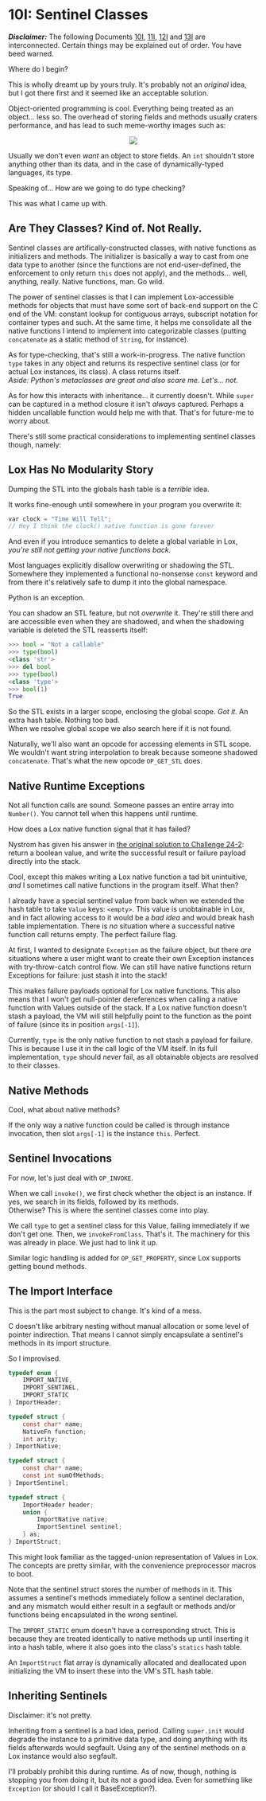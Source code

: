 # 10I: Sentinel Classes

***Disclaimer:*** The following Documents [10I](10I_SentinelClasses.md), [11I](11I_Arrays.md), [12I](12I_StaticMethods.md) and [13I](13I_MultipleInheritance.md) are interconnected. Certain things may be explained out of order. You have beed warned.

Where do I begin?

This is wholly dreamt up by yours truly. It's probably not an *original* idea, but I got there first and it seemed like an acceptable solution.

Object-oriented programming is cool. Everything being treated as an object... less so. The overhead of storing fields and methods usually craters performance, and has lead to such meme-worthy images such as:

<p align="center">
<img src=https://github.com/user-attachments/assets/1e4fd45d-6c5a-4271-a617-a4ecdb352fd1 />
</p>

Usually we don't even *want* an object to store fields. An `int` shouldn't store anything other than its data, and in the case of dynamically-typed languages, its type.

Speaking of... How are we going to do type checking?

This was what I came up with.

## Are They Classes? Kind of. Not Really.

Sentinel classes are artifically-constructed classes, with native functions as initializers and methods. The initializer is basically a way to cast from one data type to another (since the functions are not end-user-defined, the enforcement to only return `this` does not apply), and the methods... well, anything, really. Native functions, man. Go wild.

The power of sentinel classes is that I can implement Lox-accessible methods for objects that must have some sort of back-end support on the C end of the VM: constant lookup for contiguous arrays, subscript notation for container types and such. At the same time, it helps me consolidate all the native functions I intend to implement into categorizable classes (putting `concatenate` as a static method of `String`, for instance).

As for type-checking, that's still a work-in-progress. The native function `type` takes in any object and returns its respective sentinel class (or for actual Lox instances, its class). A class returns itself.  
*Aside: Python's metaclasses are great and also scare me. Let's... not.* 

As for how this interacts with inheritance... it currently doesn't. While `super` can be captured in a method closure it isn't *always* captured. Perhaps a hidden uncallable function would help me with that. That's for future-me to worry about.

There's still some practical considerations to implementing sentinel classes though, namely:

## Lox Has No Modularity Story

Dumping the STL into the globals hash table is a *terrible* idea.

It works fine-enough until somewhere in your program you overwrite it:

```c
var clock = "Time Will Tell";
// Hey I think the clock() native function is gone forever
```

And even if you introduce semantics to delete a global variable in Lox, *you're still not getting your native functions back.*

Most languages explicitly disallow overwriting or shadowing the STL. Somewhere they implemented a functional no-nonsense `const` keyword and from there it's relatively safe to dump it into the global namespace.

Python is an exception.

You can shadow an STL feature, but not *overwrite* it. They're still there and are accessible even when they are shadowed, and when the shadowing variable is deleted the STL reasserts itself:

```python
>>> bool = "Not a callable"
>>> type(bool)
<class 'str'>
>>> del bool
>>> type(bool)
<class 'type'>
>>> bool(1)
True
```

So the STL exists in a larger scope, enclosing the global scope. *Got it.* An extra hash table. Nothing too bad.  
When we resolve global scope we also search here if it is not found.

Naturally, we'll also want an opcode for accessing elements in STL scope. We wouldn't want string interpolation to break because someone shadowed `concatenate`. That's what the new opcode `OP_GET_STL` does.

## Native Runtime Exceptions

Not all function calls are sound. Someone passes an entire array into `Number()`. You cannot tell when this happens until runtime.

How does a Lox native function signal that it has failed?

Nystrom has given his answer in [the original solution to Challenge 24-2](https://github.com/munificent/craftinginterpreters/blob/master/note/answers/chapter24_calls/2.md): return a boolean value, and write the successful result or failure payload directly into the stack.

Cool, except this makes writing a Lox native function a tad bit unintuitive, *and* I sometimes call native functions in the program itself. What then?

I already have a special sentinel value from back when we extended the hash table to take `Value` keys: `<empty>`. This value is unobtainable in Lox, and in fact allowing access to it would be a *bad idea* and would break hash table implementation. There is *no* situation where a successful native function call returns empty. The perfect failure flag.

At first, I wanted to designate `Exception` as the failure object, but there *are* situations where a user might want to create their own Exception instances with try-throw-catch control flow. We can still have native functions return Exceptions for failure: just stash it into the stack!

This makes failure payloads optional for Lox native functions. This also means that I won't get null-pointer dereferences when calling a native function with Values outside of the stack. If a Lox native function doesn't stash a payload, the VM will still helpfully point to the function as the point of failure (since its in position `args[-1]`).

Currently, `type` is the only native function to not stash a payload for failure. This is because I use it in the call logic of the VM itself. In its full implementation, `type` should *never* fail, as all obtainable objects are resolved to their classes.

## Native Methods

Cool, what about native methods?

If the only way a native function could be called is through instance invocation, then slot `args[-1]` is the instance `this`. Perfect.

## Sentinel Invocations

For now, let's just deal with `OP_INVOKE`.

When we call `invoke()`, we first check whether the object is an instance. If yes, we search in its fields, followed by its methods.  
Otherwise? This is where the sentinel classes come into play.

We call `type` to get a sentinel class for this Value, failing immediately if we don't get one. Then, we `invokeFromClass`. That's it. The machinery for this was already in place. We just had to link it up.

Similar logic handling is added for `OP_GET_PROPERTY`, since Lox supports getting bound methods.

## The Import Interface

This is the part most subject to change. It's kind of a mess.

C doesn't like arbitrary nesting without manual allocation or some level of pointer indirection. That means I cannot simply encapsulate a sentinel's methods in its import structure.

So I improvised.

```c
typedef enum {
    IMPORT_NATIVE,
    IMPORT_SENTINEL,
    IMPORT_STATIC
} ImportHeader;

typedef struct {
    const char* name;
    NativeFn function;
    int arity;
} ImportNative;

typedef struct {
    const char* name;
    const int numOfMethods;
} ImportSentinel;

typedef struct {
    ImportHeader header;
    union {
        ImportNative native;
        ImportSentinel sentinel;
    } as;
} ImportStruct;
```

This might look familiar as the tagged-union representation of Values in Lox. The concepts are pretty similar, with the convenience preprocessor macros to boot.

Note that the sentinel struct stores the number of methods in it. This assumes a sentinel's methods immediately follow a sentinel declaration, and any mismatch would either result in a segfault or methods and/or functions being encapsulated in the wrong sentinel.

The `IMPORT_STATIC` enum doesn't have a corresponding struct. This is because they are treated identically to native methods up until inserting it into a hash table, where it also goes into the class's `statics` hash table.

An `ImportStruct` flat array is dynamically allocated and deallocated upon initializing the VM to insert these into the VM's STL hash table.

## Inheriting Sentinels

Disclaimer: it's not pretty.

Inheriting from a sentinel is a bad idea, period. Calling `super.init` would degrade the instance to a primitive data type, and doing anything with its fields afterwards would segfault. Using any of the sentinel methods on a Lox instance would also segfault.

I'll probably prohibit this during runtime. As of now, though, nothing is stopping you from doing it, but its not a good idea. Even for something like `Exception` (or should I call it BaseException?).